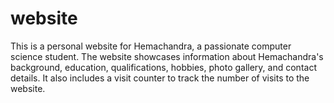 # website
This is a personal website for Hemachandra, a passionate computer science student. The website showcases information about Hemachandra's background, education, qualifications, hobbies, photo gallery, and contact details. It also includes a visit counter to track the number of visits to the website. 
